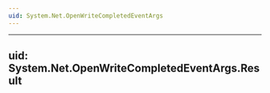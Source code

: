 ```yaml
---
uid: System.Net.OpenWriteCompletedEventArgs
---
```


---
uid: System.Net.OpenWriteCompletedEventArgs.Result
---
